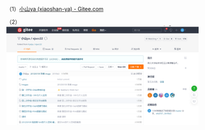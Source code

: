 （1）[小山ya (xiaoshan-ya) - Gitee.com](https://gitee.com/xiaoshan-ya)



（2）![image-20220905180724918](https://github.com/xiaoshan-ya/photo/blob/main/Dimage-20220905193300655.png)
